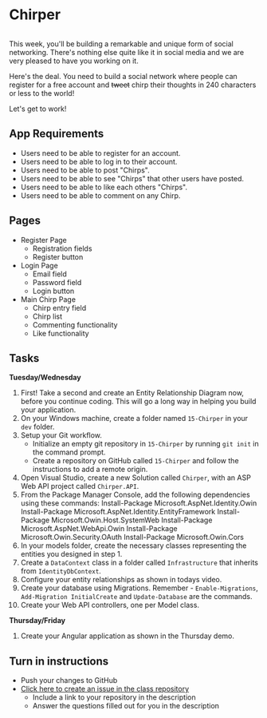 # Chirper

<img src="http://i.imgur.com/w3zISX1.png" alt="" />

This week, you'll be building a remarkable and unique form of social networking. There's nothing else quite like it in social media and we are very pleased to have you working on it. 

Here's the deal. You need to build a social network where people can register for a free account and ~~tweet~~ chirp their thoughts in 240 characters or less to the world!

Let's get to work!

## App Requirements
- Users need to be able to register for an account.
- Users need to be able to log in to their account.
- Users need to be able to post "Chirps".
- Users need to be able to see "Chirps" that other users have posted.
- Users need to be able to like each others "Chirps".
- Users need to be able to comment on any Chirp.

## Pages
- Register Page
	- Registration fields
	- Register button
- Login Page
	- Email field
	- Password field
	- Login button
- Main Chirp Page
	- Chirp entry field
	- Chirp list
	- Commenting functionality
	- Like functionality

## Tasks

**Tuesday/Wednesday**

1. First! Take a second and create an Entity Relationship Diagram now, before you continue coding. This will go a long way in helping you build your application.
2. On your Windows machine, create a folder named `15-Chirper` in your `dev` folder.
3. Setup your Git workflow.
	- Initialize an empty git repository in `15-Chirper` by running `git init` in the command prompt.
	- Create a repository on GitHub called `15-Chirper` and follow the instructions to add a remote origin.
4. Open Visual Studio, create a new Solution called `Chirper`, with an ASP Web API project called `Chirper.API`.
5. From the Package Manager Console, add the following dependencies using these commands:
Install-Package Microsoft.AspNet.Identity.Owin 
Install-Package Microsoft.AspNet.Identity.EntityFramework 
Install-Package Microsoft.Owin.Host.SystemWeb 
Install-Package Microsoft.AspNet.WebApi.Owin 
Install-Package Microsoft.Owin.Security.OAuth 
Install-Package Microsoft.Owin.Cors 
6. In your models folder, create the necessary classes representing the entities you designed in step 1.
7. Create a `DataContext` class in a folder called `Infrastructure` that inherits from `IdentityDbContext`.
8. Configure your entity relationships as shown in todays video.
9. Create your database using Migrations. Remember - `Enable-Migrations`, `Add-Migration InitialCreate` and `Update-Database` are the commands.
10. Create your Web API controllers, one per Model class. 

**Thursday/Friday**

1. Create your Angular application as shown in the Thursday demo.

## Turn in instructions
* Push your changes to GitHub 
* [Click here to create an issue in the class repository](https://www.github.com/OriginCodeAcademy/2016-SC-SummerCohort/issues/new?title=15-Chirper&body=1.%20Where%20can%20I%20find%20your%20repository%3F%20(Paste%20the%20url%20of%20your%20repository%20below)%0A%0A2.%20What%20extras%20could%20you%20add%20to%20this%20assignment%20given%20the%20time%3F%0A%0A3.%20What%20was%20the%20most%20valuable%20thing%20you%20learned%20in%20this%20assignment%3F)
	* Include a link to your repository in the description
	* Answer the questions filled out for you in the description
